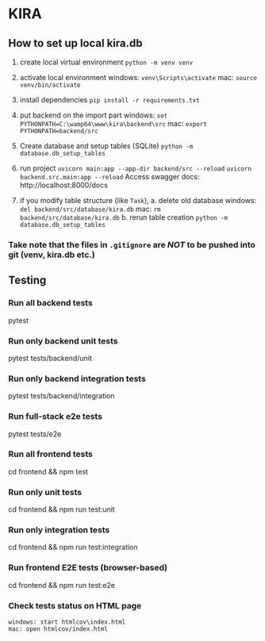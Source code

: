 # KIRA

## How to set up local kira.db
1. create local virtual environment 
    `python -m venv venv`

2. activate local environment
    windows: `venv\Scripts\activate`
    mac: `source venv/bin/activate`

3. install dependencies 
    `pip install -r requirements.txt`

4. put backend on the import part
    windows: `set PYTHONPATH=C:\wamp64\www\kira\backend\src`
    mac: `export PYTHONPATH=backend/src`

5. Create database and setup tables (SQLite)
    `python -m database.db_setup_tables`

5. run project 
    `uvicorn main:app --app-dir backend/src --reload`
    `uvicorn backend.src.main:app --reload`
    Access swagger docs: http://localhost:8000/docs

6. if you modify table structure (like `Task`), 
    a. delete old database
        windows: `del backend/src/database/kira.db`
        mac: `rm backend/src/database/kira.db`
    b. rerun table creation 
        `python -m database.db_setup_tables`

### Take note that the files in `.gitignore` are *NOT* to be pushed into git (venv, kira.db etc.)


## Testing
### Run all backend tests
pytest

### Run only backend unit tests
pytest tests/backend/unit

### Run only backend integration tests
pytest tests/backend/integration

### Run full-stack e2e tests
pytest tests/e2e

### Run all frontend tests
cd frontend && npm test

### Run only unit tests
cd frontend && npm run test:unit

### Run only integration tests
cd frontend && npm run test:integration

### Run frontend E2E tests (browser-based)
cd frontend && npm run test:e2e

### Check tests status on HTML page
    windows: start htmlcov\index.html
    mac: open htmlcov/index.html

